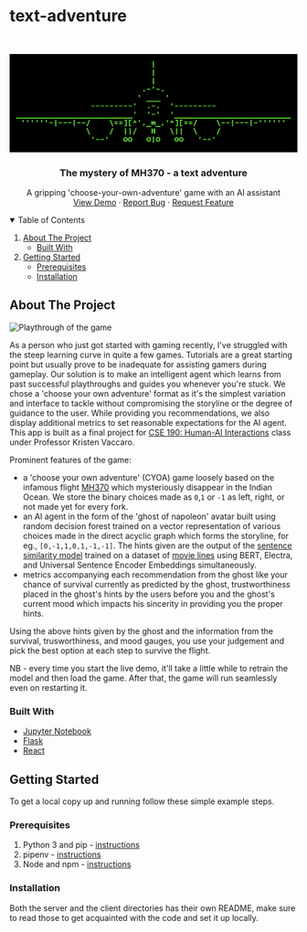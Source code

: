 # text-adventure

<!-- PROJECT SHIELDS -->
<!--
*** I'm using markdown "reference style" links for readability.
*** Reference links are enclosed in brackets [ ] instead of parentheses ( ).
*** See the bottom of this document for the declaration of the reference variables
*** for contributors-url, forks-url, etc. This is an optional, concise syntax you may use.
*** https://www.markdownguide.org/basic-syntax/#reference-style-links
-->

<!-- [![Contributors][contributors-shield]][contributors-url]
[![Forks][forks-shield]][forks-url]
[![Stargazers][stars-shield]][stars-url]
[![Issues][issues-shield]][issues-url]
[![MIT License][license-shield]][license-url]
[![LinkedIn][linkedin-shield]][linkedin-url] -->

<!-- PROJECT LOGO -->
<br />
<p align="center">
  <a href="https://github.com/othneildrew/Best-README-Template">
    <img src="assets/plane_ascii.png" alt="Logo">
  </a>

  <h3 align="center">The mystery of MH370 - a text adventure</h3>

  <p align="center">
    A gripping 'choose-your-own-adventure' game with an AI assistant
    <br />
    <a href="https://mh370-text-adventure.netlify.app">View Demo</a>
    ·
    <a href="https://github.com/aroralanuk/text-adventure/issues">Report Bug</a>
    ·
    <a href="https://github.com/aroralanuk/text-adventure/issues">Request Feature</a>
  </p>
</p>

<!-- TABLE OF CONTENTS -->
<details open="open">
  <summary>Table of Contents</summary>
  <ol>
    <li>
      <a href="#about-the-project">About The Project</a>
      <ul>
        <li><a href="#built-with">Built With</a></li>
      </ul>
    </li>
    <li>
      <a href="#getting-started">Getting Started</a>
      <ul>
        <li><a href="#prerequisites">Prerequisites</a></li>
        <li><a href="#installation">Installation</a></li>
      </ul>
    </li>
    <!-- <li><a href="#usage">Usage</a></li>
    <li><a href="#roadmap">Roadmap</a></li>
    <li><a href="#contributing">Contributing</a></li>
    <li><a href="#license">License</a></li>
    <li><a href="#contact">Contact</a></li>
    <li><a href="#acknowledgements">Acknowledgements</a></li> -->
  </ol>
</details>

<!-- ABOUT THE PROJECT -->

## About The Project

![Playthrough of the game](assets/playthrough.gif)

As a person who just got started with gaming recently, I've struggled with the steep learning curve in quite a few games. Tutorials are a great starting point but usually prove to be inadequate for assisting gamers during gameplay. Our solution is to make an intelligent agent which learns from past successful playthroughs and guides you whenever you're stuck. We chose a 'choose your own adventure' format as it's the simplest variation and interface to tackle without compromising the storyline or the degree of guidance to the user. While providing you recommendations, we also display additional metrics to set reasonable expectations for the AI agent. This app is built as a final project for [CSE 190: Human-AI Interactions](https://kristenvaccaro.github.io/human-ai/) class under Professor Kristen Vaccaro.

Prominent features of the game:

- a 'choose your own adventure' (CYOA) game loosely based on the infamous flight [MH370](https://en.wikipedia.org/wiki/Malaysia_Airlines_Flight_370) which mysteriously disappear in the Indian Ocean. We store the binary choices made as `0`,`1` or `-1` as left, right, or not made yet for every fork.
- an AI agent in the form of the 'ghost of napoleon' avatar built using random decision forest trained on a vector representation of various choices made in the direct acyclic graph which forms the storyline, for eg., `[0,-1,1,0,1,-1,-1]`. The hints given are the output of the [sentence similarity model](https://medium.com/spark-nlp/easy-sentence-similarity-with-bert-sentence-embeddings-using-john-snow-labs-nlu-ea078deb6ebf) trained on a dataset of [movie lines](https://www.kaggle.com/Cornell-University/movie-dialog-corpus) using BERT, Electra, and Universal Sentence Encoder Embeddings simultaneously.
- metrics accompanying each recommendation from the ghost like your chance of survival currently as predicted by the ghost, trustworthiness placed in the ghost's hints by the users before you and the ghost's current mood which impacts his sincerity in providing you the proper hints.

Using the above hints given by the ghost and the information from the survival, trusworthiness, and mood gauges, you use your judgement and pick the best option at each step to survive the flight.

NB - every time you start the live demo, it'll take a little while to retrain the model and then load the game. After that, the game will run seamlessly even on restarting it.

### Built With

- [Jupyter Notebook](https://jupyter.org/)
- [Flask](https://flask.palletsprojects.com/en/2.0.x/)
- [React](https://reactjs.org/)

<!-- GETTING STARTED -->

## Getting Started

To get a local copy up and running follow these simple example steps.

### Prerequisites

1. Python 3 and pip - [instructions](https://www.python.org/downloads/)
2. pipenv - [instructions](https://pypi.org/project/pipenv/)
3. Node and npm - [instructions](https://nodejs.org/en/)

### Installation

Both the server and the client directories has their own README, make sure to read those to get acquainted with the code and set it up locally.

<!-- ### Installation

1. Get a free API Key at [https://example.com](https://example.com)
2. Clone the repo
   ```sh
   git clone https://github.com/your_username_/Project-Name.git
   ```
3. Install NPM packages
   ```sh
   npm install
   ```
4. Enter your API in `config.js`
   ```JS
   const API_KEY = 'ENTER YOUR API';
   ``` -->

<!-- USAGE EXAMPLES -->

<!-- ## Usage

Use this space to show useful examples of how a project can be used. Additional screenshots, code examples and demos work well in this space. You may also link to more resources.

_For more examples, please refer to the [Documentation](https://example.com)_

<!-- ROADMAP -->

<!-- ## Roadmap

See the [open issues](https://github.com/othneildrew/Best-README-Template/issues) for a list of proposed features (and known issues). -->

<!-- CONTRIBUTING -->

<!-- ## Contributing

Contributions are what make the open source community such an amazing place to be learn, inspire, and create. Any contributions you make are **greatly appreciated**.

1. Fork the Project
2. Create your Feature Branch (`git checkout -b feature/AmazingFeature`)
3. Commit your Changes (`git commit -m 'Add some AmazingFeature'`)
4. Push to the Branch (`git push origin feature/AmazingFeature`)
5. Open a Pull Request -->

<!-- LICENSE -->

<!-- ## License

Distributed under the MIT License. See `LICENSE` for more information. -->

<!-- CONTACT -->

<!-- ## Contact -->

<!-- Your Name - [@your_twitter](https://twitter.com/your_username) - email@example.com

Project Link: [https://github.com/your_username/repo_name](https://github.com/your_username/repo_name)

<!-- ACKNOWLEDGEMENTS -->

<!-- ## Acknowledgements -->

<!-- - [GitHub Emoji Cheat Sheet](https://www.webpagefx.com/tools/emoji-cheat-sheet)
- [Img Shields](https://shields.io)
- [Choose an Open Source License](https://choosealicense.com)
- [GitHub Pages](https://pages.github.com)
- [Animate.css](https://daneden.github.io/animate.css)
- [Loaders.css](https://connoratherton.com/loaders)
- [Slick Carousel](https://kenwheeler.github.io/slick)
- [Smooth Scroll](https://github.com/cferdinandi/smooth-scroll)
- [Sticky Kit](http://leafo.net/sticky-kit)
- [JVectorMap](http://jvectormap.com)
- [Font Awesome](https://fontawesome.com) -->

<!-- MARKDOWN LINKS & IMAGES -->
<!-- https://www.markdownguide.org/basic-syntax/#reference-style-links -->

[contributors-shield]: https://img.shields.io/github/contributors/othneildrew/Best-README-Template.svg?style=for-the-badge
[contributors-url]: https://github.com/aroralanuk/text-adventure/graphs/contributors
[forks-shield]: https://img.shields.io/github/forks/othneildrew/Best-README-Template.svg?style=for-the-badge
[forks-url]: https://github.com/aroralanuk/text-adventure/network/members
[stars-shield]: https://img.shields.io/github/stars/othneildrew/Best-README-Template.svg?style=for-the-badge
[stars-url]: https://github.com/aroralanuk/text-adventure/stargazers
[issues-shield]: https://img.shields.io/github/issues/othneildrew/Best-README-Template.svg?style=for-the-badge
[issues-url]: https://github.com/aroralanuk/text-adventure/issues
[license-shield]: https://img.shields.io/github/license/othneildrew/Best-README-Template.svg?style=for-the-badge
[license-url]: https://github.com/othneildrew/Best-README-Template/blob/master/LICENSE.txt
[linkedin-shield]: https://img.shields.io/badge/-LinkedIn-black.svg?style=for-the-badge&logo=linkedin&colorB=555
[linkedin-url]: https://linkedin.com/in/othneildrew
[product-screenshot]: images/screenshot.png
